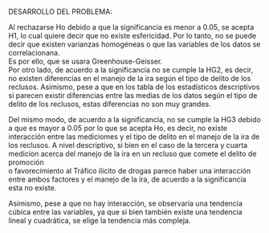 DESARROLLO DEL PROBLEMA: 

Al rechazarse Ho debido a que la significancia es menor a 0.05, se acepta H1, lo cual quiere decir que no existe esfericidad. Por lo tanto, no se puede decir que existen varianzas homogéneas o que las variables de los datos se correlacionana.													
Es por ello, que se usara Greenhouse-Geisser.													
Por otro lado, de acuerdo a la significancia no se cumple la HG2, es decir, no existen diferencias en el manejo de la ira según el tipo de delito de los reclusos. Asimismo, pese a que en los tabla de los estadísticos descriptivos si parecen existir diferencias entre las medias de los datos según el tipo de delito de los reclusos, estas diferencias no son muy grandes.

Del mismo modo, de acuerdo a la significancia, no se cumple la HG3 debido a que es mayor a 0.05 por lo que se acepta Ho, es decir, no existe interacción entre las mediciomes y el tipo de delito en el manejo de la ira de los reclusos. A nivel descriptivo, si bien en el caso de la tercera y cuarta medicion acerca del manejo de la ira en un recluso que comete el delito de promoción													
o favorecimiento al Tráfico ilicito de drogas parece haber una interacción entre ambos factores y el manejo de la ira, de acuerdo a la significancia esta no existe.													

Asimismo, pese a que no hay interacción, se observaría una tendencia cúbica entre las variables, ya que si bien también existe una tendencia lineal y cuadrática, se elige la tendencia más compleja.													
